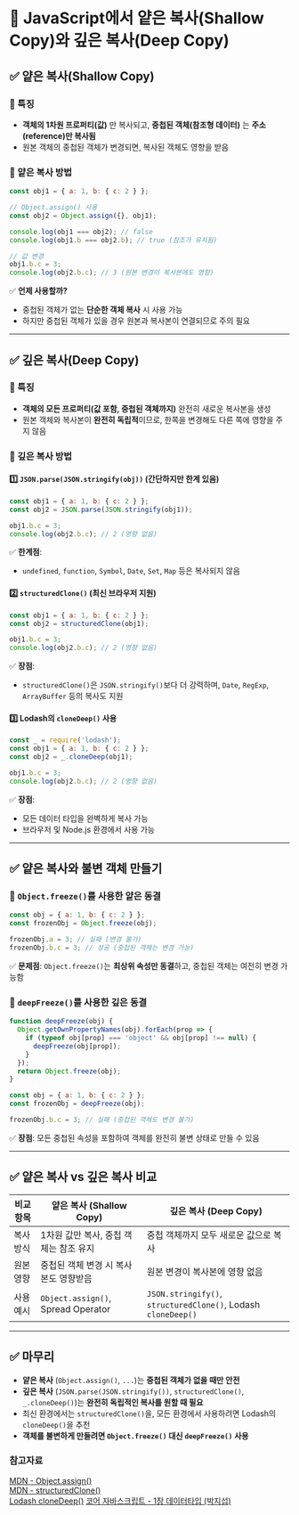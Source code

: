 # 🌟 JavaScript에서 얕은 복사(Shallow Copy)와 깊은 복사(Deep Copy)

## ✅ 얕은 복사(Shallow Copy)

### 📌 특징

- **객체의 1차원 프로퍼티(값)** 만 복사되고, **중첩된 객체(참조형 데이터)** 는 **주소(reference)만 복사됨**
- 원본 객체의 중첩된 객체가 변경되면, 복사된 객체도 영향을 받음

### 📌 얕은 복사 방법

```javascript
const obj1 = { a: 1, b: { c: 2 } };

// Object.assign() 사용
const obj2 = Object.assign({}, obj1);

console.log(obj1 === obj2); // false
console.log(obj1.b === obj2.b); // true (참조가 유지됨)

// 값 변경
obj1.b.c = 3;
console.log(obj2.b.c); // 3 (원본 변경이 복사본에도 영향)
```

✅ **언제 사용할까?**

- 중첩된 객체가 없는 **단순한 객체 복사** 시 사용 가능
- 하지만 중첩된 객체가 있을 경우 원본과 복사본이 연결되므로 주의 필요

---

## ✅ 깊은 복사(Deep Copy)

### 📌 특징

- **객체의 모든 프로퍼티(값 포함, 중첩된 객체까지)** 완전히 새로운 복사본을 생성
- 원본 객체와 복사본이 **완전히 독립적**이므로, 한쪽을 변경해도 다른 쪽에 영향을 주지 않음

### 📌 깊은 복사 방법

#### 1️⃣ `JSON.parse(JSON.stringify(obj))` (간단하지만 한계 있음)

```javascript
const obj1 = { a: 1, b: { c: 2 } };
const obj2 = JSON.parse(JSON.stringify(obj1));

obj1.b.c = 3;
console.log(obj2.b.c); // 2 (영향 없음)
```

✅ **한계점**:

- `undefined`, `function`, `Symbol`, `Date`, `Set`, `Map` 등은 복사되지 않음

#### 2️⃣ `structuredClone()` (최신 브라우저 지원)

```javascript
const obj1 = { a: 1, b: { c: 2 } };
const obj2 = structuredClone(obj1);

obj1.b.c = 3;
console.log(obj2.b.c); // 2 (영향 없음)
```

✅ **장점**:

- `structuredClone()`은 `JSON.stringify()`보다 더 강력하며, `Date`, `RegExp`, `ArrayBuffer` 등의 복사도 지원

#### 3️⃣ Lodash의 `cloneDeep()` 사용

```javascript
const _ = require('lodash');
const obj1 = { a: 1, b: { c: 2 } };
const obj2 = _.cloneDeep(obj1);

obj1.b.c = 3;
console.log(obj2.b.c); // 2 (영향 없음)
```

✅ **장점**:

- 모든 데이터 타입을 완벽하게 복사 가능
- 브라우저 및 Node.js 환경에서 사용 가능

---

## ✅ 얕은 복사와 불변 객체 만들기

### 📌 `Object.freeze()`를 사용한 얕은 동결

```javascript
const obj = { a: 1, b: { c: 2 } };
const frozenObj = Object.freeze(obj);

frozenObj.a = 3; // 실패 (변경 불가)
frozenObj.b.c = 3; // 성공 (중첩된 객체는 변경 가능)
```

✅ **문제점**: `Object.freeze()`는 **최상위 속성만 동결**하고, 중첩된 객체는 여전히 변경 가능함

### 📌 `deepFreeze()`를 사용한 깊은 동결

```javascript
function deepFreeze(obj) {
  Object.getOwnPropertyNames(obj).forEach(prop => {
    if (typeof obj[prop] === 'object' && obj[prop] !== null) {
      deepFreeze(obj[prop]);
    }
  });
  return Object.freeze(obj);
}

const obj = { a: 1, b: { c: 2 } };
const frozenObj = deepFreeze(obj);

frozenObj.b.c = 3; // 실패 (중첩된 객체도 변경 불가)
```

✅ **장점**: 모든 중첩된 속성을 포함하여 객체를 완전히 불변 상태로 만들 수 있음

---

## ✅ 얕은 복사 vs 깊은 복사 비교

| 비교 항목 | 얕은 복사 (Shallow Copy)               | 깊은 복사 (Deep Copy)                                         |
| --------- | -------------------------------------- | ------------------------------------------------------------- |
| 복사 방식 | 1차원 값만 복사, 중첩 객체는 참조 유지 | 중첩 객체까지 모두 새로운 값으로 복사                         |
| 원본 영향 | 중첩된 객체 변경 시 복사본도 영향받음  | 원본 변경이 복사본에 영향 없음                                |
| 사용 예시 | `Object.assign()`, Spread Operator     | `JSON.stringify()`, `structuredClone()`, Lodash `cloneDeep()` |

---

## ✅ 마무리

- **얕은 복사** (`Object.assign()`, `...`)는 **중첩된 객체가 없을 때만 안전**
- **깊은 복사** (`JSON.parse(JSON.stringify())`, `structuredClone()`, `_.cloneDeep()`)는 **완전히 독립적인 복사를 원할 때 필요**
- 최신 환경에서는 `structuredClone()`을, 모든 환경에서 사용하려면 Lodash의 `cloneDeep()`을 추천
- **객체를 불변하게 만들려면 `Object.freeze()` 대신 `deepFreeze()` 사용**

### 참고자료

[MDN - Object.assign()](https://developer.mozilla.org/ko/docs/Web/JavaScript/Reference/Global_Objects/Object/assign)  
[MDN - structuredClone()](https://developer.mozilla.org/ko/docs/Web/API/Window/structuredClone)  
[Lodash cloneDeep()](https://siot0.tistory.com/48)
[코어 자바스크립트 - 1장 데이터타입 (박지섭)](https://github.com/FE-Study-Journey/Core-JS-Study/pull/6)
